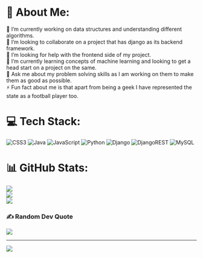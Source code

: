 # 💫 About Me:
🔭 I’m currently working on data structures and understanding different algorithms.<br>👯 I’m looking to collaborate on a project that has django as its backend framework.<br>🤝 I’m looking for help with the frontend side of my project.<br>🌱 I’m currently learning concepts of machine learning and looking to get a head start on a project on the same.<br>💬 Ask me about my problem solving skills as I am working on them to make them as good as possible.<br>⚡ Fun fact about me is that apart from being a geek I have represented the state as a football player too.


# 💻 Tech Stack:
![CSS3](https://img.shields.io/badge/css3-%231572B6.svg?style=for-the-badge&logo=css3&logoColor=white) ![Java](https://img.shields.io/badge/java-%23ED8B00.svg?style=for-the-badge&logo=java&logoColor=white) ![JavaScript](https://img.shields.io/badge/javascript-%23323330.svg?style=for-the-badge&logo=javascript&logoColor=%23F7DF1E) ![Python](https://img.shields.io/badge/python-3670A0?style=for-the-badge&logo=python&logoColor=ffdd54) ![Django](https://img.shields.io/badge/django-%23092E20.svg?style=for-the-badge&logo=django&logoColor=white) ![DjangoREST](https://img.shields.io/badge/DJANGO-REST-ff1709?style=for-the-badge&logo=django&logoColor=white&color=ff1709&labelColor=gray) ![MySQL](https://img.shields.io/badge/mysql-%2300f.svg?style=for-the-badge&logo=mysql&logoColor=white)
# 📊 GitHub Stats:
![](https://github-readme-stats.vercel.app/api?username=larebkhan&theme=dark&hide_border=false&include_all_commits=false&count_private=true)<br/>
![](https://github-readme-streak-stats.herokuapp.com/?user=larebkhan&theme=dark&hide_border=false)<br/>
![](https://github-readme-stats.vercel.app/api/top-langs/?username=larebkhan&theme=dark&hide_border=false&include_all_commits=false&count_private=true&layout=compact)

### ✍️ Random Dev Quote
![](https://quotes-github-readme.vercel.app/api?type=horizontal&theme=radical)

---
[![](https://visitcount.itsvg.in/api?id=larebkhan&icon=0&color=0)](https://visitcount.itsvg.in)

<!-- Proudly created with GPRM ( https://gprm.itsvg.in ) -->
